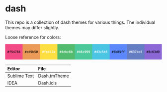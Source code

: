 # dash
This repo is a collection of dash themes for various things.
The individual themes may differ slightly.

Loose reference for colors:

![rainbow colors](rainbow_dash.png)

| Editor | File
|:------ |:----
| Sublime Text | Dash.tmTheme
| IDEA | Dash.icls
